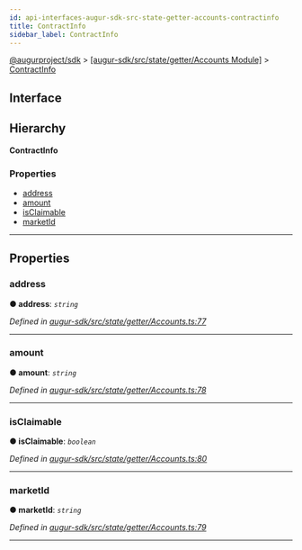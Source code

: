 ```yaml
---
id: api-interfaces-augur-sdk-src-state-getter-accounts-contractinfo
title: ContractInfo
sidebar_label: ContractInfo
---
```


[@augurproject/sdk](api-readme.md) > [[augur-sdk/src/state/getter/Accounts Module]](api-modules-augur-sdk-src-state-getter-accounts-module.md) > [ContractInfo](api-interfaces-augur-sdk-src-state-getter-accounts-contractinfo.md)

## Interface

## Hierarchy

**ContractInfo**

### Properties

* [address](api-interfaces-augur-sdk-src-state-getter-accounts-contractinfo.md#address)
* [amount](api-interfaces-augur-sdk-src-state-getter-accounts-contractinfo.md#amount)
* [isClaimable](api-interfaces-augur-sdk-src-state-getter-accounts-contractinfo.md#isclaimable)
* [marketId](api-interfaces-augur-sdk-src-state-getter-accounts-contractinfo.md#marketid)

---

## Properties

<a id="address"></a>

###  address

**● address**: *`string`*

*Defined in [augur-sdk/src/state/getter/Accounts.ts:77](https://github.com/AugurProject/augur/blob/3727cd4ec9/packages/augur-sdk/src/state/getter/Accounts.ts#L77)*

___
<a id="amount"></a>

###  amount

**● amount**: *`string`*

*Defined in [augur-sdk/src/state/getter/Accounts.ts:78](https://github.com/AugurProject/augur/blob/3727cd4ec9/packages/augur-sdk/src/state/getter/Accounts.ts#L78)*

___
<a id="isclaimable"></a>

###  isClaimable

**● isClaimable**: *`boolean`*

*Defined in [augur-sdk/src/state/getter/Accounts.ts:80](https://github.com/AugurProject/augur/blob/3727cd4ec9/packages/augur-sdk/src/state/getter/Accounts.ts#L80)*

___
<a id="marketid"></a>

###  marketId

**● marketId**: *`string`*

*Defined in [augur-sdk/src/state/getter/Accounts.ts:79](https://github.com/AugurProject/augur/blob/3727cd4ec9/packages/augur-sdk/src/state/getter/Accounts.ts#L79)*

___

